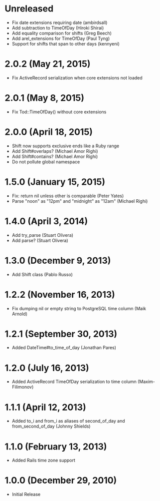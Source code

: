# Unreleased

* Fix date extensions requiring date (ambirdsall)
* Add subtraction to TimeOfDay (Hiroki Shirai)
* Add equality comparison for shifts (Greg Beech)
* Add arel_extensions for TimeOfDay (Paul Tyng)
* Support for shifts that span to other days (kennyeni)

# 2.0.2 (May 21, 2015)

* Fix ActiveRecord serialization when core extensions not loaded

# 2.0.1 (May 8, 2015)

* Fix Tod::TimeOfDay() without core extensions

# 2.0.0 (April 18, 2015)

* Shift now supports exclusive ends like a Ruby range
* Add Shift#overlaps? (Michael Amor Righi)
* Add Shift#contains? (Michael Amor Righi)
* Do not pollute global namespace

# 1.5.0 (January 15, 2015)

* Fix: return nil unless other is comparable (Peter Yates)
* Parse "noon" as "12pm" and "midnight" as "12am" (Michael Righi)

# 1.4.0 (April 3, 2014)

* Add try_parse (Stuart Olivera)
* Add parse? (Stuart Olivera)

# 1.3.0 (December 9, 2013)

* Add Shift class (Pablo Russo)

# 1.2.2 (November 16, 2013)

* Fix dumping nil or empty string to PostgreSQL time column (Maik Arnold)

# 1.2.1 (September 30, 2013)

* Added DateTime#to_time_of_day (Jonathan Pares)

# 1.2.0 (July 16, 2013)

* Added ActiveRecord TimeOfDay serialization to time column (Maxim-Filimonov)

# 1.1.1 (April 12, 2013)

* Added to_i and from_i as aliases of second_of_day and from_second_of_day (Johnny Shields)

# 1.1.0 (February 13, 2013)

* Added Rails time zone support

# 1.0.0 (December 29, 2010)

* Initial Release
